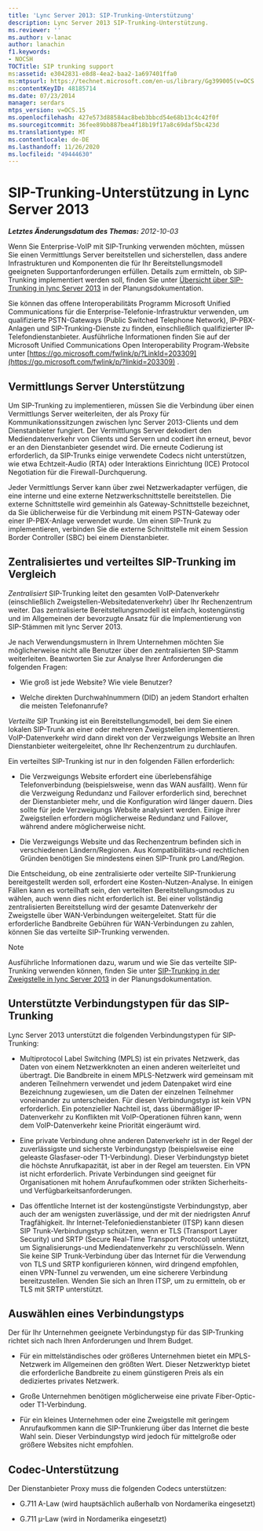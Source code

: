 ```yaml
---
title: 'Lync Server 2013: SIP-Trunking-Unterstützung'
description: Lync Server 2013 SIP-Trunking-Unterstützung.
ms.reviewer: ''
ms.author: v-lanac
author: lanachin
f1.keywords:
- NOCSH
TOCTitle: SIP trunking support
ms:assetid: e3042831-e8d8-4ea2-baa2-1a697401ffa0
ms:mtpsurl: https://technet.microsoft.com/en-us/library/Gg399005(v=OCS.15)
ms:contentKeyID: 48185714
ms.date: 07/23/2014
manager: serdars
mtps_version: v=OCS.15
ms.openlocfilehash: 427e573d88584ac8beb3bbcd54e68b13c4c42f0f
ms.sourcegitcommit: 36fee89bb887bea4f18b19f17a8c69daf5bc423d
ms.translationtype: MT
ms.contentlocale: de-DE
ms.lasthandoff: 11/26/2020
ms.locfileid: "49444630"
---
```

# <a name="sip-trunking-support-in-lync-server-2013"></a>SIP-Trunking-Unterstützung in Lync Server 2013

<div data-xmlns="http://www.w3.org/1999/xhtml">

<div class="topic" data-xmlns="http://www.w3.org/1999/xhtml" data-msxsl="urn:schemas-microsoft-com:xslt" data-cs="https://msdn.microsoft.com/">

<div data-asp="https://msdn2.microsoft.com/asp">



</div>

<div id="mainSection">

<div id="mainBody">

<span> </span>

_**Letztes Änderungsdatum des Themas:** 2012-10-03_

Wenn Sie Enterprise-VoIP mit SIP-Trunking verwenden möchten, müssen Sie einen Vermittlungs Server bereitstellen und sicherstellen, dass andere Infrastrukturen und Komponenten die für Ihr Bereitstellungsmodell geeigneten Supportanforderungen erfüllen. Details zum ermitteln, ob SIP-Trunking implementiert werden soll, finden Sie unter [Übersicht über SIP-Trunking in lync Server 2013](lync-server-2013-overview-of-sip-trunking.md) in der Planungsdokumentation.

Sie können das offene Interoperabilitäts Programm Microsoft Unified Communications für die Enterprise-Telefonie-Infrastruktur verwenden, um qualifizierte PSTN-Gateways (Public Switched Telephone Network), IP-PBX-Anlagen und SIP-Trunking-Dienste zu finden, einschließlich qualifizierter IP-Telefondienstanbieter. Ausführliche Informationen finden Sie auf der Microsoft Unified Communications Open Interoperability Program-Website unter [https://go.microsoft.com/fwlink/p/?LinkId=203309](https://go.microsoft.com/fwlink/p/?linkid=203309) .

<div>

## <a name="mediation-server-support"></a>Vermittlungs Server Unterstützung

Um SIP-Trunking zu implementieren, müssen Sie die Verbindung über einen Vermittlungs Server weiterleiten, der als Proxy für Kommunikationssitzungen zwischen lync Server 2013-Clients und dem Dienstanbieter fungiert. Der Vermittlungs Server dekodiert den Mediendatenverkehr von Clients und Servern und codiert ihn erneut, bevor er an den Dienstanbieter gesendet wird. Die erneute Codierung ist erforderlich, da SIP-Trunks einige verwendete Codecs nicht unterstützen, wie etwa Echtzeit-Audio (RTA) oder Interaktions Einrichtung (ICE) Protocol Negotiation für die Firewall-Durchquerung.

Jeder Vermittlungs Server kann über zwei Netzwerkadapter verfügen, die eine interne und eine externe Netzwerkschnittstelle bereitstellen. Die externe Schnittstelle wird gemeinhin als Gateway-Schnittstelle bezeichnet, da Sie üblicherweise für die Verbindung mit einem PSTN-Gateway oder einer IP-PBX-Anlage verwendet wurde. Um einen SIP-Trunk zu implementieren, verbinden Sie die externe Schnittstelle mit einem Session Border Controller (SBC) bei einem Dienstanbieter.

</div>

<div>

## <a name="centralized-vs-distributed-sip-trunking"></a>Zentralisiertes und verteiltes SIP-Trunking im Vergleich

*Zentralisiert* SIP-Trunking leitet den gesamten VoIP-Datenverkehr (einschließlich Zweigstellen-Websitedatenverkehr) über Ihr Rechenzentrum weiter. Das zentralisierte Bereitstellungsmodell ist einfach, kostengünstig und im Allgemeinen der bevorzugte Ansatz für die Implementierung von SIP-Stämmen mit lync Server 2013.

Je nach Verwendungsmustern in Ihrem Unternehmen möchten Sie möglicherweise nicht alle Benutzer über den zentralisierten SIP-Stamm weiterleiten. Beantworten Sie zur Analyse Ihrer Anforderungen die folgenden Fragen:

  - Wie groß ist jede Website? Wie viele Benutzer?

  - Welche direkten Durchwahlnummern (DID) an jedem Standort erhalten die meisten Telefonanrufe?

*Verteilte* SIP Trunking ist ein Bereitstellungsmodell, bei dem Sie einen lokalen SIP-Trunk an einer oder mehreren Zweigstellen implementieren. VoIP-Datenverkehr wird dann direkt von der Verzweigungs Website an Ihren Dienstanbieter weitergeleitet, ohne Ihr Rechenzentrum zu durchlaufen.

Ein verteiltes SIP-Trunking ist nur in den folgenden Fällen erforderlich:

  - Die Verzweigungs Website erfordert eine überlebensfähige Telefonverbindung (beispielsweise, wenn das WAN ausfällt). Wenn für die Verzweigung Redundanz und Failover erforderlich sind, berechnet der Dienstanbieter mehr, und die Konfiguration wird länger dauern. Dies sollte für jede Verzweigungs Website analysiert werden. Einige ihrer Zweigstellen erfordern möglicherweise Redundanz und Failover, während andere möglicherweise nicht.

  - Die Verzweigungs Website und das Rechenzentrum befinden sich in verschiedenen Ländern/Regionen. Aus Kompatibilitäts-und rechtlichen Gründen benötigen Sie mindestens einen SIP-Trunk pro Land/Region.

Die Entscheidung, ob eine zentralisierte oder verteilte SIP-Trunkierung bereitgestellt werden soll, erfordert eine Kosten-Nutzen-Analyse. In einigen Fällen kann es vorteilhaft sein, den verteilten Bereitstellungsmodus zu wählen, auch wenn dies nicht erforderlich ist. Bei einer vollständig zentralisierten Bereitstellung wird der gesamte Datenverkehr der Zweigstelle über WAN-Verbindungen weitergeleitet. Statt für die erforderliche Bandbreite Gebühren für WAN-Verbindungen zu zahlen, können Sie das verteilte SIP-Trunking verwenden.

<div>


> [!NOTE]  
> Ausführliche Informationen dazu, warum und wie Sie das verteilte SIP-Trunking verwenden können, finden Sie unter <A href="lync-server-2013-branch-site-sip-trunking.md">SIP-Trunking in der Zweigstelle in lync Server 2013</A> in der Planungsdokumentation.



</div>

</div>

<div>

## <a name="supported-sip-trunking-connection-types"></a>Unterstützte Verbindungstypen für das SIP-Trunking

Lync Server 2013 unterstützt die folgenden Verbindungstypen für SIP-Trunking:

  - Multiprotocol Label Switching (MPLS) ist ein privates Netzwerk, das Daten von einem Netzwerkknoten an einen anderen weiterleitet und übertragt. Die Bandbreite in einem MPLS-Netzwerk wird gemeinsam mit anderen Teilnehmern verwendet und jedem Datenpaket wird eine Bezeichnung zugewiesen, um die Daten der einzelnen Teilnehmer voneinander zu unterscheiden. Für diesen Verbindungstyp ist kein VPN erforderlich. Ein potenzieller Nachteil ist, dass übermäßiger IP-Datenverkehr zu Konflikten mit VoIP-Operationen führen kann, wenn dem VoIP-Datenverkehr keine Priorität eingeräumt wird.

  - Eine private Verbindung ohne anderen Datenverkehr ist in der Regel der zuverlässigste und sicherste Verbindungstyp (beispielsweise eine geleaste Glasfaser-oder T1-Verbindung). Dieser Verbindungstyp bietet die höchste Anrufkapazität, ist aber in der Regel am teuersten. Ein VPN ist nicht erforderlich. Private Verbindungen sind geeignet für Organisationen mit hohem Anrufaufkommen oder strikten Sicherheits- und Verfügbarkeitsanforderungen.

  - Das öffentliche Internet ist der kostengünstigste Verbindungstyp, aber auch der am wenigsten zuverlässige, und der mit der niedrigsten Anruf Tragfähigkeit. Ihr Internet-Telefoniedienstanbieter (ITSP) kann diesen SIP Trunk-Verbindungstyp schützen, wenn er TLS (Transport Layer Security) und SRTP (Secure Real-Time Transport Protocol) unterstützt, um Signalisierungs-und Mediendatenverkehr zu verschlüsseln. Wenn Sie keine SIP Trunk-Verbindung über das Internet für die Verwendung von TLS und SRTP konfigurieren können, wird dringend empfohlen, einen VPN-Tunnel zu verwenden, um eine sicherere Verbindung bereitzustellen. Wenden Sie sich an Ihren ITSP, um zu ermitteln, ob er TLS mit SRTP unterstützt.

<div>

## <a name="selecting-a-connection-type"></a>Auswählen eines Verbindungstyps

Der für Ihr Unternehmen geeignete Verbindungstyp für das SIP-Trunking richtet sich nach Ihren Anforderungen und Ihrem Budget.

  - Für ein mittelständisches oder größeres Unternehmen bietet ein MPLS-Netzwerk im Allgemeinen den größten Wert. Dieser Netzwerktyp bietet die erforderliche Bandbreite zu einem günstigeren Preis als ein dediziertes privates Netzwerk.

  - Große Unternehmen benötigen möglicherweise eine private Fiber-Optic-oder T1-Verbindung.

  - Für ein kleines Unternehmen oder eine Zweigstelle mit geringem Anrufaufkommen kann die SIP-Trunkierung über das Internet die beste Wahl sein. Dieser Verbindungstyp wird jedoch für mittelgroße oder größere Websites nicht empfohlen.

</div>

</div>

<div>

## <a name="codec-support"></a>Codec-Unterstützung

Der Dienstanbieter Proxy muss die folgenden Codecs unterstützen:

  - G.711 A-Law (wird hauptsächlich außerhalb von Nordamerika eingesetzt)

  - G.711 µ-Law (wird in Nordamerika eingesetzt)

</div>

</div>

<span> </span>

</div>

</div>

</div>

